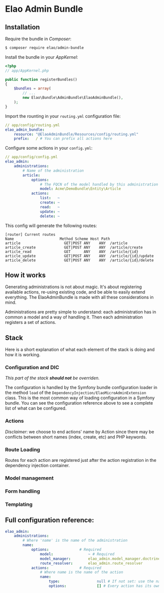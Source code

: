 Elao Admin Bundle
=================

## Installation

Require the bundle in _Composer_:

```bash
$ composer require elao/admin-bundle
```

Install the bundle in your _AppKernel_:

```php
<?php
// app/AppKernel.php

public function registerBundles()
{
    $bundles = array(
        // ...
        new Elao\Bundle\AdminBundle\ElaoAdminBundle(),
    );
}
```

Import the rounting in your `routing.yml` configuration file:

```yml
// app/config/routing.yml
elao_admin_bundle:
    resource: "@ElaoAdminBundle/Resources/config/routing.yml"
    prefix:   / # You can prefix all actions here

```

Configure some actions in your `config.yml`:

```yml
// app/config/config.yml
elao_admin:
    administrations:
        # Name of the administration
        article:
            options:
                # The FQCN of the model handled by this administration
                model: Acme\DemoBundle\Entity\Article
            actions:
                list:   ~
                create: ~
                read:   ~
                update: ~
                delete: ~
```

This config will generate the following routes:

```
[router] Current routes
Name                     Method Scheme Host Path
article                    GET|POST ANY    ANY  /article
article_create             GET|POST ANY    ANY  /article/create
article_read               GET      ANY    ANY  /article/{id}
article_update             GET|POST ANY    ANY  /article/{id}/update
article_delete             GET|POST ANY    ANY  /article/{id}/delete
```

## How it works

Generating administrations is not about magic. It's about registering available
actions, re-using existing code, and be able to easily extend everything. The
ElaoAdminBundle is made with all these considerations in mind.

Administrations are pretty simple to understand: each administration has in
common a model and a way of handling it. Then each administration registers a
set of actions.

## Stack

Here is a short explanation of what each element of the stack is doing and how
it is working.

### Configuration and DIC

_This part of the stack **should not** be overriden._

The configuration is handled by the Symfony bundle configuration loader in the
method `load` of the `DependencyInjection/ElaoMicroAdminExtension` class. This
is the most common way of loading configuration in a Symfony bundle. You can see
the configuration reference above to see a complete list of what can be
configured.



### Actions

_Disclaimer_: we choose to end actions' name by Action since there may be
conflicts between short names (index, create, etc) and PHP keywords.

### Route Loading

Routes for each action are registered just after the action registration in the
dependency injection container.

### Model management

### Form handling

### Templating

## Full configuration reference:

```yml
elao_admin:
    administrations:
        # Where 'name' is the name of the administration
        name:
            options:              # Required
                model:                ~ # Required
                model_manager:        elao_admin.model_manager.doctrine
                route_resolver:       elao_admin.route_resolver
            actions:              # Required
                # Where name is the name of the action
                name:
                    type:                 null # If not set: use the name of the action
                    options:              [] # Every action has its own options
```

